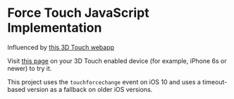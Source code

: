 # Force Touch JavaScript Implementation 

Influenced by [this 3D Touch webapp](http://freinbichler.me/apps/3dtouch/) 

Visit [this page](https://jake-g.github.io/ForceTouch/) on your 3D Touch enabled device (for example, iPhone 6s or newer) to try it.

This project uses the `touchforcechange` event on iOS 10 and uses a timeout-based version as a fallback on older iOS versions.
